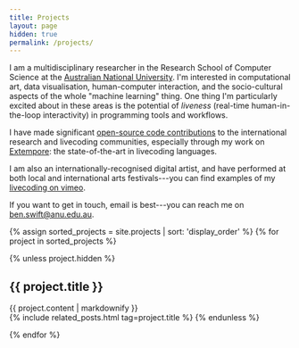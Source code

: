 ```yaml
---
title: Projects
layout: page
hidden: true
permalink: /projects/
---
```


I am a multidisciplinary researcher in the Research School of Computer Science
at
the [Australian National University](http://people.cecs.anu.edu.au/user/4919).
I'm interested in computational art, data visualisation, human-computer
interaction, and the socio-cultural aspects of the whole "machine learning"
thing. One thing I'm particularly excited about in these areas is the potential
of *liveness* (real-time human-in-the-loop interactivity) in programming tools
and workflows.

I have made
significant [open-source code contributions](https://github.com/benswift) to the
international research and livecoding communities, especially through my work
on [Extempore](https://github.com/digego/extempore): the state-of-the-art in
livecoding languages.

I am also an internationally-recognised digital artist, and have performed at
both local and international arts festivals---you can find examples of
my [livecoding on vimeo](https://vimeo.com/benswift/videos).

If you want to get in touch, email is best---you can reach me on
<ben.swift@anu.edu.au>.

<!-- Here are some of the things I'm working on. -->

{% assign sorted_projects = site.projects | sort: 'display_order' %}
{% for project in sorted_projects %}

{% unless project.hidden %}
<h2>{{ project.title }}</h2>
<article class="post-content">
{{ project.content | markdownify }}
</article>
{% include related_posts.html tag=project.title %}
{% endunless %}

{% endfor %}
